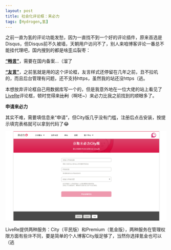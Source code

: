 ```yaml
---
layout: post
title: 社会化评论框：来必力
tags: [Hydrogen,氢]
---
```

之前一直为氢的评论功能发愁，因为一直找不到一个好的评论插件，原来首选是Disqus，但Disqus前不久被墙，天朝用户访问不了，别人来咱博客评论一番总不能挂代理吧，国内搜到的都是啥歪瓜裂枣：

[**“畅言”**](https://changyan.kuaizhan.com/)，需要在国内备案...（溜了

[**“友言”**](http://www.uyan.cc/)，之前氢就是用的这个评论框，友言样式还停留在几年之前，丑不拉叽的，而且后台管理有问题，还不支持https，虽然我的站还没https（逃。

本想放弃评论框自己用数据库写一个的，但是我意外地在一位大佬的站上看见了[LiveRe](https://livere.com)评论框，顿时觉得~~来比利~~（啊呸~）来必力比我之前找到的顺眼多了。

**申请来必力**

其实不难，需要填信息来“申请”，但City版几乎没有门槛，注册后点击安装，按提示填完表格就可以拿到代码了😂

![livere-city-get](/usrimg/2017-12-23-livere-city-get.png)

LiveRe提供两种服务：City（平民版）和Premium（氪金版），两种服务在管理权限方面有些许不同，要是简单的个人博客City版足够了，当然你选择氪金也可以（逃
